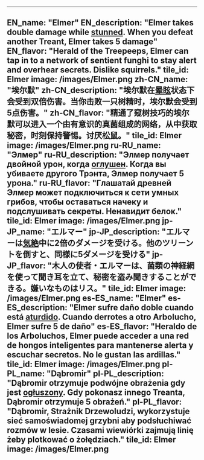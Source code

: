 ---

EN_name: "Elmer"
EN_description: "Elmer takes double damage while <u>stunned</u>.  When you defeat another Treant, Elmer takes 5 damage"
EN_flavor: "Herald of the Treepeeps, Elmer can tap in to a network of sentient funghi to stay alert and overhear secrets. Dislike squirrels."
tile_id: Elmer
image: /images/Elmer.png
zh-CN_name: "埃尔默"
zh-CN_description: "埃尔默在<u>晕眩</u>状态下会受到双倍伤害。当你击败一只树精时，埃尔默会受到5点伤害。"
zh-CN_flavor: "精通了窥树技巧的埃尔默可以进入一个由有意识的真菌组成的网络，从中获取秘密，时刻保持警惕。讨厌松鼠。"
tile_id: Elmer
image: /images/Elmer.png
ru-RU_name: "Элмер"
ru-RU_description: "Элмер получает двойной урон, когда <u>оглушен</u>. Когда вы убиваете другого Трэнта, Элмер получает 5 урона."
ru-RU_flavor: "Глашатай древней Элмер может подключиться к сети умных грибов, чтобы оставаться начеку и подслушивать секреты. Ненавидит белок."
tile_id: Elmer
image: /images/Elmer.png
jp-JP_name: "エルマー"
jp-JP_description: "エルマーは<u>気絶</u>中に2倍のダメージを受ける。他のツリーントを倒すと、同様に5ダメージを受ける"
jp-JP_flavor: "木人の使者・エルマーは、菌類の神経網を使って聞き耳を立て、秘密を盗み聞きすることができる。嫌いなものはリス。"
tile_id: Elmer
image: /images/Elmer.png
es-ES_name: "Elmer"
es-ES_description: "Elmer sufre daño doble cuando está <u>aturdido</u>. Cuando derrotes a otro Arbolucho, Elmer sufre 5 de daño"
es-ES_flavor: "Heraldo de los Arboluchos, Elmer puede acceder a una red de hongos inteligentes para mantenerse alerta y escuchar secretos. No le gustan las ardillas."
tile_id: Elmer
image: /images/Elmer.png
pl-PL_name: "Dąbromir"
pl-PL_description: "Dąbromir otrzymuje podwójne obrażenia gdy jest <u>ogłuszony</u>. Gdy pokonasz innego Treanta, Dąbromir otrzymuje 5 obrażeń."
pl-PL_flavor: "Dąbromir, Strażnik Drzewoludzi, wykorzystuje sieć samoświadomej grzybni aby podsłuchiwać rozmów w lesie. Czasami wiewiórki zajmują linię żeby plotkować o żołędziach."
tile_id: Elmer
image: /images/Elmer.png
---